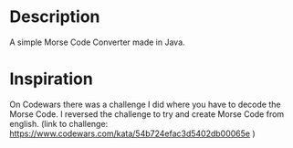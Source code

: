 # Description
A simple Morse Code Converter made in Java.

# Inspiration
On Codewars there was a challenge I did where you have to decode the Morse Code. I reversed the challenge to try and create Morse Code from english. (link to challenge: https://www.codewars.com/kata/54b724efac3d5402db00065e )
